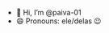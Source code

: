- 👋 Hi, I’m @paiva-01
- 😄 Pronouns: ele/delas 😉

<!---
paiva-01/paiva-01 is a ✨ special ✨ repository because its `README.md` (this file) appears on your GitHub profile.
You can click the Preview link to take a look at your changes.
--->
